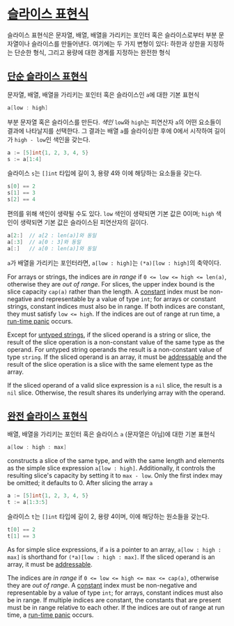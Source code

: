 # [슬라이스 표현식](#slice-expressions)

슬라이스 표현식은 문자열, 배열, 배열을 가리키는 포인터 혹은 슬라이스로부터 부분 문자열이나 슬라이스를 만들어낸다. 여기에는 두 가지 변형이 있다: 하한과 상한을 지정하는 단순한 형식, 그리고 용량에 대한 경계를 지정하는 완전한 형식

## [단순 슬라이스 표현식](#simple-slice-expressions)

문자열, 배열, 배열을 가리키는 포인터 혹은 슬라이스인 `a`에 대한 기본 표현식

```go
a[low : high]
```

부분 문자열 혹은 슬라이스를 만든다. *색인* `low`와 `high`는 피연산자 `a`의 어떤 요소들이 결과에 나타날지를 선택한다. 그 결과는 배열 `a`를 슬라이싱한 후에 0에서 시작하여 길이가 `high - low`인 색인을 갖는다. 

```go
a := [5]int{1, 2, 3, 4, 5}
s := a[1:4]
```

슬라이스 `s`는 `[]int` 타입에 길이 3, 용량 4와 이에 해당하는 요소들을 갖는다.

```go
s[0] == 2
s[1] == 3
s[2] == 4
```

편의를 위해 색인이 생략될 수도 있다. `low` 색인이 생략되면 기본 값은 0이며; `high` 색인이 생략되면 기본 값은 슬라이스된 피연산자의 길이다.

```go
a[2:]  // a[2 : len(a)]와 동일
a[:3]  // a[0 : 3]와 동일
a[:]   // a[0 : len(a)]와 동일
```

`a`가 배열을 가리키는 포인터라면, `a[low : high]`는 `(*a)[low : high]`의 축약이다.

For arrays or strings, the indices are *in range* if `0 <= low <= high <= len(a)`, otherwise they are *out of range*. For slices, the upper index bound is the slice capacity `cap(a)` rather than the length. A [constant](/Constants/) index must be non-negative and representable by a value of type `int`; for arrays or constant strings, constant indices must also be in range. If both indices are constant, they must satisfy `low <= high`. If the indices are out of range at run time, a [run-time panic](/Run-time%20panics/) occurs.

Except for [untyped strings](/Constants/), if the sliced operand is a string or slice, the result of the slice operation is a non-constant value of the same type as the operand. For untyped string operands the result is a non-constant value of type `string`. If the sliced operand is an array, it must be [addressable](/Expressions/address_operators.html) and the result of the slice operation is a slice with the same element type as the array.

If the sliced operand of a valid slice expression is a `nil` slice, the result is a `nil` slice. Otherwise, the result shares its underlying array with the operand.

## [완전 슬라이스 표현식](#full-slice-expressions)

배열, 배열을 가리키는 포인터 혹은 슬라이스 `a` (문자열은 아님)에 대한 기본 표현식

```go
a[low : high : max]
```

constructs a slice of the same type, and with the same length and elements as the simple slice expression `a[low : high]`. Additionally, it controls the resulting slice's capacity by setting it to `max - low`. Only the first index may be omitted; it defaults to 0. After slicing the array `a`

```go
a := [5]int{1, 2, 3, 4, 5}
t := a[1:3:5]
```

슬라이스 `t`는 `[]int` 타입에 길이 2, 용량 4이며, 이에 해당하는 원소들을 갖는다.

```go
t[0] == 2
t[1] == 3
```

As for simple slice expressions, if `a` is a pointer to an array, `a[low : high : max]` is shorthand for `(*a)[low : high : max]`. If the sliced operand is an array, it must be [addressable](/Expressions/address_operators.html).

The indices are *in range* if `0 <= low <= high <= max <= cap(a)`, otherwise they are *out of range*. A [constant](/Constants/) index must be non-negative and representable by a value of type `int`; for arrays, constant indices must also be in range. If multiple indices are constant, the constants that are present must be in range relative to each other. If the indices are out of range at run time, a [run-time panic](/Run-time%20panics/) occurs.
